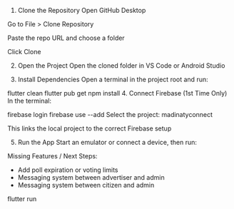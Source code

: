 1. Clone the Repository
Open GitHub Desktop

Go to File > Clone Repository

Paste the repo URL and choose a folder

Click Clone

2. Open the Project
Open the cloned folder in VS Code or Android Studio

3. Install Dependencies
Open a terminal in the project root and run:

flutter clean
flutter pub get
npm install
4. Connect Firebase (1st Time Only)
In the terminal:

firebase login
firebase use --add
Select the project: madinatyconnect

This links the local project to the correct Firebase setup

5. Run the App
Start an emulator or connect a device, then run:


Missing Features / Next Steps:
- Add poll expiration or voting limits
- Messaging system between advertiser and admin
- Messaging system between citizen and admin


flutter run

